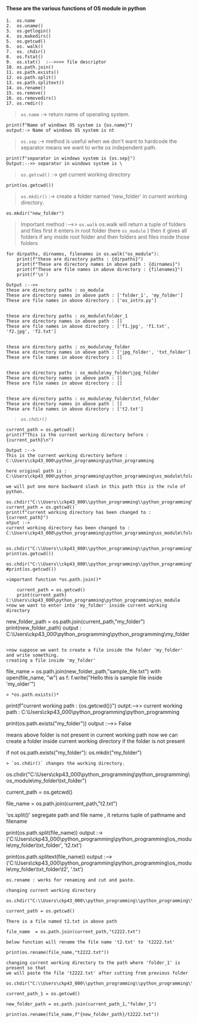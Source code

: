 
#### These are the various functions of OS module in python
```
1.  os.name
2.  os.uname()
3.  os.getlogin()
4.  os.makedirs()
5.  os.getcwd()
6.  os. walk()
7.  os. chdir()
8.  os.fstat()
9.  os.stat()  :-->>>> file descriptor
10. os.path.join()
11. os.path.exists()
12. os.path.split()
13. os.path.splitext()
14. os.rename()
15. os.remove()
16. os.removedirs()
17. os.rmdir()
```
>`os.name` :-> return name of operating system.

    print(f"Name of windows OS system is {os.name}")
    output:-> Name of windows OS system is nt


>`os.sep` :-> method is useful when we don't want to hardcode the separator
 means we want to write os independent path.

    print(f"separator in windows system is {os.sep}")
    Output:-->> separator in windows system is \


>`os.getcwd()` :-> get current working directory

    print(os.getcwd())
>`os.mkdir()` :-> create a folder named 'new_folder' in current working directory.

    os.mkdir("new_folder")

>Important method :-->> `os.walk`
 os.walk will return a tuple of folders and files
 first it enters in root folder (here `os_module` )
 then it gives all folders if any inside root folder and then folders and files inside those folders

    for dirpaths, dirnames, filenames in os.walk("os_module"):
        print(f"these are directory paths : {dirpaths}")
        print(f"These are directory names in above path : {dirnames}")
        print(f"These are file names in above directory : {filenames}")
        print(f'\n')

    Output :-->>
    these are directory paths : os_module
    These are directory names in above path : ['folder_1', 'my_folder']
    These are file names in above directory : ['os_intro.py']


    these are directory paths : os_module\folder_1
    These are directory names in above path : []
    These are file names in above directory : ['f1.jpg', 'f1.txt', 'f2.jpg', 'f2.txt']


    these are directory paths : os_module\my_folder
    These are directory names in above path : ['jpg_folder', 'txt_folder']
    These are file names in above directory : []


    these are directory paths : os_module\my_folder\jpg_folder
    These are directory names in above path : []
    These are file names in above directory : []


    these are directory paths : os_module\my_folder\txt_folder
    These are directory names in above path : []
    These are file names in above directory : ['t2.txt']


>*`os.chdir()`*

    current_path = os.getcwd()
    print(f"This is the current working directory before : {current_path}\n")

    Output :-->
    This is the current working directory before : C:\Users\ckp43_000\python_programming\python_programming

    here original path is : C:\Users\ckp43_000\python_programming\python_programming\os_module\folder_1

    we will put one more backward slash in this path this is the rule of python.

    os.chdir("C:\\Users\\ckp43_000\\python_programming\\python_programming\\os_module\\folder_1")
    current_path = os.getcwd()
    print(f"current working directory has been changed to : {current_path}")
    otput :->
    current working directory has been changed to : C:\Users\ckp43_000\python_programming\python_programming\os_module\folder_1
```

os.chdir("C:\\Users\\ckp43_000\\python_programming\\python_programming\\os_module")
print(os.getcwd())

os.chdir("C:\\Users\\ckp43_000\\python_programming\\python_programming\\os_module")
#print(os.getcwd())

>important function *os.path.join()*

    current_path = os.getcwd()
    print(current_path)
C:\Users\ckp43_000\python_programming\python_programming\os_module
>now we want to enter into 'my_folder' inside current working directory
```
new_folder_path = os.path.join(current_path,"my_folder")
print(new_folder_path)
output : C:\Users\ckp43_000\python_programming\python_programming\my_folder
```

>now suppose we want to create a file inside the folder 'my_folder' and write something.
creating a file inside 'my_folder'
```
file_name = os.path.join(new_folder_path,"sample_file.txt")
with open(file_name, "w") as f:
    f.write("Hello this is sample file inside 'my_older'")
```
> *os.path.exists()*
```
print(f"current working path : {os.getcwd()}")
outpt:-->> current working path : C:\Users\ckp43_000\python_programming\python_programming

print(os.path.exists("my_folder"))
output :-->> False 

means above folder is not present in current working path
now we can create a folder inside current working directory if the folder is not present

if not os.path.exists("my_folder"):
    os.mkdir("my_folder")
```    
> `os.chdir()` changes the working directory.
``` 
os.chdir("C:\\Users\ckp43_000\\python_programming\\python_programming\\os_module\my_folder\\txt_folder")

current_path = os.getcwd()

file_name = os.path.join(current_path,"t2.txt")

'os.split()' segregate path and file name , it returns  tuple of pathname and filename

print(os.path.split(file_name))
output :-> ('C:\\Users\\ckp43_000\\python_programming\\python_programming\\os_module\\my_folder\\txt_folder', 't2.txt')

print(os.path.splitext(file_name))
output :--> ('C:\\Users\\ckp43_000\\python_programming\\python_programming\\os_module\\my_folder\\txt_folder\\t2', '.txt')
```
os.rename : works for renaming and cut and paste.
```
```
changing current working directory 

os.chdir("C:\\Users\ckp43_000\\python_programming\\python_programming\\os_module\\my_folder\\txt_folder")

current_path = os.getcwd()

There is a file named t2.txt in above path

file_name  = os.path.join(current_path,"t2222.txt")

below function will rename the file name 't2.txt' to 't2222.txt'

print(os.rename(file_name,"t2222.txt"))

changing current working directory to the path where 'folder_1' is present so that 
we will paste the file 't2222.txt' after cutting from previous folder

os.chdir("C:\\Users\ckp43_000\\python_programming\\python_programming\\os_module")

current_path_1 = os.getcwd()

new_folder_path = os.path.join(current_path_1,"folder_1")

print(os.rename(file_name,f"{new_folder_path}/t2222.txt"))
